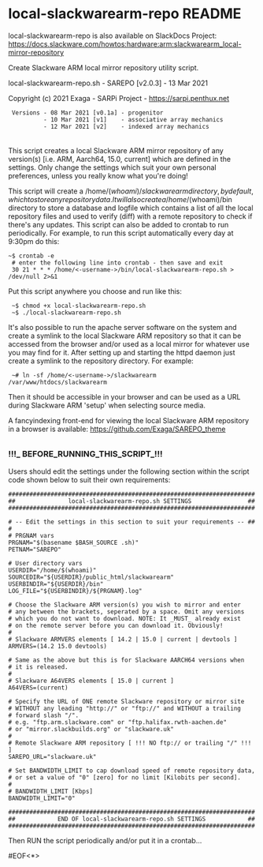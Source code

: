 # local-slackwarearm-repo README

 local-slackwarearm-repo is also available on SlackDocs Project:   
 https://docs.slackware.com/howtos:hardware:arm:slackwarearm_local-mirror-repository

 Create Slackware ARM local mirror repository utility script.

 local-slackwarearm-repo.sh - SAREPO [v2.0.3] -  13 Mar 2021

 Copyright (c) 2021 Exaga - SARPi Project - https://sarpi.penthux.net
```
 Versions - 08 Mar 2021 [v0.1a] - progenitor   
          - 10 Mar 2021 [v1]    - associative array mechanics    
          - 12 Mar 2021 [v2]    - indexed array mechanics   
```
######

 This script creates a local Slackware ARM mirror repository of any 
 version(s) [i.e. ARM, Aarch64, 15.0, current] which are defined in 
 the settings. Only change the settings which suit your own personal 
 preferences, unless you really know what you're doing!

 This script will create a /home/$(whoami)/slackwarearm directory, by 
 default, which to store any repository data. It will also create a 
 /home/$(whoami)/bin directory to store a database and logfile which 
 contains a list of all the local repository files and used to verify 
 (diff) with a remote repository to check if there's any updates. This 
 script can also be added to crontab to run periodically. For example, 
 to run this script automatically every day at 9:30pm do this:
 ```
 ~$ crontab -e
  # enter the following line into crontab - then save and exit
  30 21 * * * /home/<-username->/bin/local-slackwarearm-repo.sh > /dev/null 2>&1
```
 Put this script anywhere you choose and run like this:
```
 ~$ chmod +x local-slackwarearm-repo.sh 
 ~$ ./local-slackwarearm-repo.sh
```
 It's also possible to run the apache server software on the system and 
 create a symlink to the local Slackware ARM repository so that it can 
 be accessed from the browser and/or used as a local mirror for whatever 
 use you may find for it. After setting up and starting the httpd daemon 
 just create a symlink to the repository directory. For example: 
```
 ~# ln -sf /home/<-username->/slackwarearm /var/www/htdocs/slackwarearm
```
 Then it should be accessible in your browser and can be used as a URL 
 during Slackware ARM 'setup' when selecting source media. 
 
 A fancyindexing front-end for viewing the local Slackware ARM repository  
 in a browser is available: https://github.com/Exaga/SAREPO_theme  

 ######

### !!!_ BEFORE_RUNNING_THIS_SCRIPT_!!! ###

 Users should edit the settings under the following section within the 
 script code shown below to suit their own requirements: 
```
######################################################################
##               local-slackwarearm-repo.sh SETTINGS                ##
######################################################################

# -- Edit the settings in this section to suit your requirements -- ##
#
# PRGNAM vars
PRGNAM="$(basename $BASH_SOURCE .sh)"
PETNAM="SAREPO"

# User directory vars
USERDIR="/home/$(whoami)"
SOURCEDIR="${USERDIR}/public_html/slackwarearm"
USERBINDIR="${USERDIR}/bin"
LOG_FILE="${USERBINDIR}/${PRGNAM}.log"

# Choose the Slackware ARM version(s) you wish to mirror and enter 
# any between the brackets, seperated by a space. Omit any versions 
# which you do not want to download. NOTE: It _MUST_ already exist
# on the remote server before you can download it. Obviously! 
#
# Slackware ARMVERS elements [ 14.2 | 15.0 | current | devtools ]
ARMVERS=(14.2 15.0 devtools)

# Same as the above but this is for Slackware AARCH64 versions when 
# it is released.
#
# Slackware A64VERS elements [ 15.0 | current ]
A64VERS=(current)

# Specify the URL of ONE remote Slackware repository or mirror site
# WITHOUT any leading "http://" or "ftp://" and WITHOUT a trailing 
# forward slash "/".
# e.g. "ftp.arm.slackware.com" or "ftp.halifax.rwth-aachen.de"
# or "mirror.slackbuilds.org" or "slackware.uk"
#
# Remote Slackware ARM repository [ !!! NO ftp:// or trailing "/" !!! ]
SAREPO_URL="slackware.uk"

# Set BANDWIDTH_LIMIT to cap download speed of remote repository data, 
# or set a value of "0" [zero] for no limit [Kilobits per second].
#
# BANDWIDTH_LIMIT [Kbps]
BANDWIDTH_LIMIT="0"

######################################################################
##            END OF local-slackwarearm-repo.sh SETTINGS            ##
######################################################################
```

Then RUN the script periodically and/or put it in a crontab...

#EOF<*>
